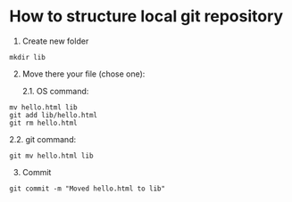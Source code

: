 # How to structure local git repository



1. Create new folder
~~~cmd=
mkdir lib
~~~
2. Move there your file (chose one):

    2.1. OS command:
~~~cmd=
mv hello.html lib
git add lib/hello.html
git rm hello.html    
~~~    
 2.2. git command:
 
~~~cmd=
git mv hello.html lib
~~~

3. Commit 
~~~cmd=
git commit -m "Moved hello.html to lib"
~~~